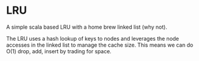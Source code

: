 LRU
== 

A simple scala based LRU with a home brew linked list (why not).

The LRU uses a hash lookup of keys to nodes and leverages the node
accesses in the linked list to manage the cache size.  This means
we can do O(1) drop, add, insert by trading for space.  